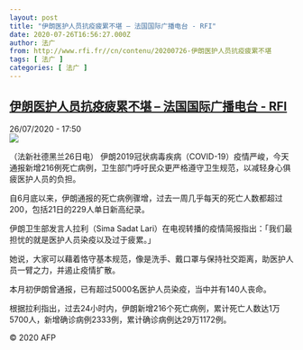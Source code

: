 ```yaml
---
layout: post
title: "伊朗医护人员抗疫疲累不堪 – 法国国际广播电台 - RFI"
date: 2020-07-26T16:56:27.000Z
author: 法广
from: http://www.rfi.fr//cn/contenu/20200726-伊朗医护人员抗疫疲累不堪
tags: [ 法广 ]
categories: [ 法广 ]
---
```

<!--1595782587000-->
[伊朗医护人员抗疫疲累不堪 – 法国国际广播电台 - RFI](http://www.rfi.fr//cn/contenu/20200726-%E4%BC%8A%E6%9C%97%E5%8C%BB%E6%8A%A4%E4%BA%BA%E5%91%98%E6%8A%97%E7%96%AB%E7%96%B2%E7%B4%AF%E4%B8%8D%E5%A0%AA)
------

<div>
<div>26/07/2020 - 17:50</div><img src="https://s.rfi.fr/media/display/95bde5f2-cf59-11ea-b68f-005056bff430/w:310/p:16x9/int0011b.200726235001.jpg"><div class="t-content__body u-clearfix"><div class="m-interstitial"></div><p>（法新社德黑兰26日电）    伊朗2019冠状病毒疾病（COVID-19）疫情严峻，今天通报新增216例死亡病例，卫生部门呼吁民众更严格遵守卫生规范，以减轻身心俱疲医护人员的负担。</p><p>    自6月底以来，伊朗通报的死亡病例骤增，过去一周几乎每天的死亡人数都超过200，包括21日的229人单日新高纪录。</p><p>    伊朗卫生部发言人拉利（Sima Sadat Lari）在电视转播的疫情简报指出：「我们最担忧的就是医护人员染疫以及过于疲累。」</p><p>    她说，大家可以藉着恪守基本规范，像是洗手、戴口罩与保持社交距离，助医护人员一臂之力，并遏止疫情扩散。</p><p>    本月初伊朗曾通报，已有超过5000名医护人员染疫，当中并有140人丧命。</p><p>    根据拉利指出，过去24小时内，伊朗新增216个死亡病例，累计死亡人数达1万5700人，新增确诊病例2333例，累计确诊病例达29万1172例。</p><p class="t-copyright">© 2020 AFP</p>        </div>
</div>
